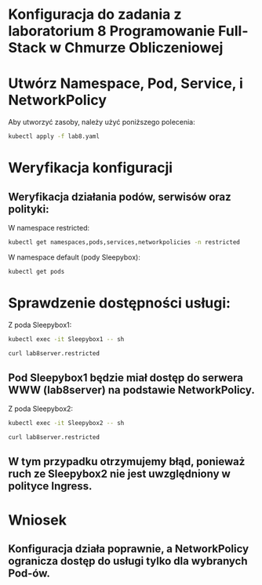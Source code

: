# Konfiguracja do zadania z laboratorium 8 Programowanie Full-Stack w Chmurze Obliczeniowej

# Utwórz Namespace, Pod, Service, i NetworkPolicy

Aby utworzyć zasoby, należy użyć poniższego polecenia:

```bash
kubectl apply -f lab8.yaml
```

# Weryfikacja konfiguracji

## Weryfikacja działania podów, serwisów oraz polityki:

W namespace restricted:
```bash
kubectl get namespaces,pods,services,networkpolicies -n restricted
```
W namespace default (pody Sleepybox):
```bash
kubectl get pods
```

# Sprawdzenie dostępności usługi:

Z poda Sleepybox1:
```bash
kubectl exec -it Sleepybox1 -- sh
```
```bash
curl lab8server.restricted
```

## Pod Sleepybox1 będzie miał dostęp do serwera WWW (lab8server) na podstawie NetworkPolicy. 

Z poda Sleepybox2:
```bash
kubectl exec -it Sleepybox2 -- sh
```
```bash
curl lab8server.restricted
```

## W tym przypadku otrzymujemy błąd, ponieważ ruch ze Sleepybox2 nie jest uwzględniony w polityce Ingress.

# Wniosek

## Konfiguracja działa poprawnie, a NetworkPolicy ogranicza dostęp do usługi tylko dla wybranych Pod-ów.
